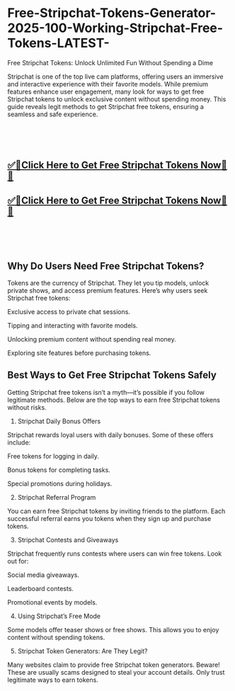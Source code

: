 # Free-Stripchat-Tokens-Generator-2025-100-Working-Stripchat-Free-Tokens-LATEST-
Free Stripchat Tokens: Unlock Unlimited Fun Without Spending a Dime

Stripchat is one of the top live cam platforms, offering users an immersive and interactive experience with their favorite models. While premium features enhance user engagement, many look for ways to get free Stripchat tokens to unlock exclusive content without spending money. This guide reveals legit methods to get Stripchat free tokens, ensuring a seamless and safe experience.

<br><br><br>
**<b><h2>[✅🎯Click Here to Get Free Stripchat Tokens Now🎯✅](https://searchoptima.org/free-stripchat-tokens/)</h2></b>**
**<b><h2>[✅🎯Click Here to Get Free Stripchat Tokens Now🎯✅](https://searchoptima.org/free-stripchat-tokens/)</h2></b>**
<br><br><br>

<h2>Why Do Users Need Free Stripchat Tokens?</h2>

Tokens are the currency of Stripchat. They let you tip models, unlock private shows, and access premium features. Here’s why users seek Stripchat free tokens:

Exclusive access to private chat sessions.

Tipping and interacting with favorite models.

Unlocking premium content without spending real money.

Exploring site features before purchasing tokens.

<h2>Best Ways to Get Free Stripchat Tokens Safely</h2>

Getting Stripchat free tokens isn’t a myth—it’s possible if you follow legitimate methods. Below are the top ways to earn free Stripchat tokens without risks.

1. Stripchat Daily Bonus Offers

Stripchat rewards loyal users with daily bonuses. Some of these offers include:

Free tokens for logging in daily.

Bonus tokens for completing tasks.

Special promotions during holidays.

2. Stripchat Referral Program

You can earn free Stripchat tokens by inviting friends to the platform. Each successful referral earns you tokens when they sign up and purchase tokens.

3. Stripchat Contests and Giveaways

Stripchat frequently runs contests where users can win free tokens. Look out for:

Social media giveaways.

Leaderboard contests.

Promotional events by models.

4. Using Stripchat’s Free Mode

Some models offer teaser shows or free shows. This allows you to enjoy content without spending tokens.

5. Stripchat Token Generators: Are They Legit?

Many websites claim to provide free Stripchat token generators. Beware! These are usually scams designed to steal your account details. Only trust legitimate ways to earn tokens.

